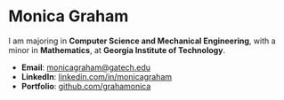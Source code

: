 # Monica Graham 

I am majoring in **Computer Science and Mechanical Engineering**, with a minor in **Mathematics**, at **Georgia Institute of Technology**.

- **Email**: [monicagraham@gatech.edu](mailto:monicagraham@gatech.edu)  
- **LinkedIn**: [linkedin.com/in/monicagraham](#)  
- **Portfolio**: [github.com/grahamonica](https://github.com/grahamonica)  
